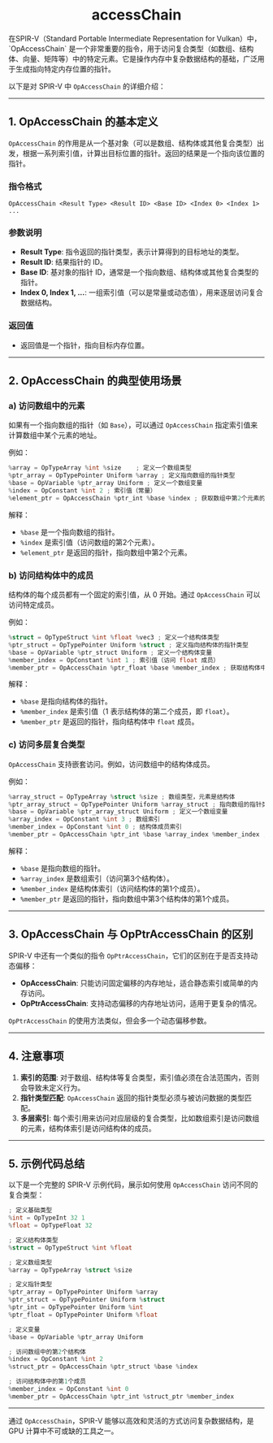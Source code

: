 <h1 align="center">accessChain</h1>
在SPIR-V（Standard Portable Intermediate Representation for Vulkan）中，`OpAccessChain` 是一个非常重要的指令，用于访问复合类型（如数组、结构体、向量、矩阵等）中的特定元素。它是操作内存中复杂数据结构的基础，广泛用于生成指向特定内存位置的指针。

以下是对 SPIR-V 中 `OpAccessChain` 的详细介绍：

---

## **1. OpAccessChain 的基本定义**

`OpAccessChain` 的作用是从一个基对象（可以是数组、结构体或其他复合类型）出发，根据一系列索引值，计算出目标位置的指针。返回的结果是一个指向该位置的指针。

### 指令格式
```
OpAccessChain <Result Type> <Result ID> <Base ID> <Index 0> <Index 1> ...
```

### 参数说明
- **Result Type**: 指令返回的指针类型，表示计算得到的目标地址的类型。
- **Result ID**: 结果指针的 ID。
- **Base ID**: 基对象的指针 ID，通常是一个指向数组、结构体或其他复合类型的指针。
- **Index 0, Index 1, ...**: 一组索引值（可以是常量或动态值），用来逐层访问复合数据结构。

### 返回值
- 返回值是一个指针，指向目标内存位置。

---

## **2. OpAccessChain 的典型使用场景**

### **a) 访问数组中的元素**
如果有一个指向数组的指针（如 `Base`），可以通过 `OpAccessChain` 指定索引值来计算数组中某个元素的地址。

例如：
```c++
%array = OpTypeArray %int %size    ; 定义一个数组类型
%ptr_array = OpTypePointer Uniform %array ; 定义指向数组的指针类型
%base = OpVariable %ptr_array Uniform ; 定义一个数组变量
%index = OpConstant %int 2 ; 索引值（常量）
%element_ptr = OpAccessChain %ptr_int %base %index ; 获取数组中第2个元素的指针
```
解释：
- `%base` 是一个指向数组的指针。
- `%index` 是索引值（访问数组的第2个元素）。
- `%element_ptr` 是返回的指针，指向数组中第2个元素。

### **b) 访问结构体中的成员**
结构体的每个成员都有一个固定的索引值，从 0 开始。通过 `OpAccessChain` 可以访问特定成员。

例如：
```c++
%struct = OpTypeStruct %int %float %vec3 ; 定义一个结构体类型
%ptr_struct = OpTypePointer Uniform %struct ; 定义指向结构体的指针类型
%base = OpVariable %ptr_struct Uniform ; 定义一个结构体变量
%member_index = OpConstant %int 1 ; 索引值（访问 float 成员）
%member_ptr = OpAccessChain %ptr_float %base %member_index ; 获取结构体中 float 成员的指针
```
解释：
- `%base` 是指向结构体的指针。
- `%member_index` 是索引值（1 表示结构体的第二个成员，即 `float`）。
- `%member_ptr` 是返回的指针，指向结构体中 `float` 成员。

### **c) 访问多层复合类型**
`OpAccessChain` 支持嵌套访问。例如，访问数组中的结构体成员。

例如：
```c++
%array_struct = OpTypeArray %struct %size ; 数组类型，元素是结构体
%ptr_array_struct = OpTypePointer Uniform %array_struct ; 指向数组的指针类型
%base = OpVariable %ptr_array_struct Uniform ; 定义一个数组变量
%array_index = OpConstant %int 3 ; 数组索引
%member_index = OpConstant %int 0 ; 结构体成员索引
%member_ptr = OpAccessChain %ptr_int %base %array_index %member_index ; 访问第3个结构体的第1个成员
```
解释：
- `%base` 是指向数组的指针。
- `%array_index` 是数组索引（访问第3个结构体）。
- `%member_index` 是结构体索引（访问结构体的第1个成员）。
- `%member_ptr` 是返回的指针，指向数组中第3个结构体的第1个成员。

---

## **3. OpAccessChain 与 OpPtrAccessChain 的区别**

SPIR-V 中还有一个类似的指令 `OpPtrAccessChain`，它们的区别在于是否支持动态偏移：

- **OpAccessChain**: 只能访问固定偏移的内存地址，适合静态索引或简单的内存访问。
- **OpPtrAccessChain**: 支持动态偏移的内存地址访问，适用于更复杂的情况。

`OpPtrAccessChain` 的使用方法类似，但会多一个动态偏移参数。

---

## **4. 注意事项**

1. **索引的范围**: 对于数组、结构体等复合类型，索引值必须在合法范围内，否则会导致未定义行为。
2. **指针类型匹配**: `OpAccessChain` 返回的指针类型必须与被访问数据的类型匹配。
3. **多层索引**: 每个索引用来访问对应层级的复合类型，比如数组索引是访问数组的元素，结构体索引是访问结构体的成员。

---

## **5. 示例代码总结**

以下是一个完整的 SPIR-V 示例代码，展示如何使用 `OpAccessChain` 访问不同的复合类型：

```c++
; 定义基础类型
%int = OpTypeInt 32 1
%float = OpTypeFloat 32

; 定义结构体类型
%struct = OpTypeStruct %int %float

; 定义数组类型
%array = OpTypeArray %struct %size

; 定义指针类型
%ptr_array = OpTypePointer Uniform %array
%ptr_struct = OpTypePointer Uniform %struct
%ptr_int = OpTypePointer Uniform %int
%ptr_float = OpTypePointer Uniform %float

; 定义变量
%base = OpVariable %ptr_array Uniform

; 访问数组中的第2个结构体
%index = OpConstant %int 2
%struct_ptr = OpAccessChain %ptr_struct %base %index

; 访问结构体中的第1个成员
%member_index = OpConstant %int 0
%member_ptr = OpAccessChain %ptr_int %struct_ptr %member_index
```

---

通过 `OpAccessChain`，SPIR-V 能够以高效和灵活的方式访问复杂数据结构，是 GPU 计算中不可或缺的工具之一。